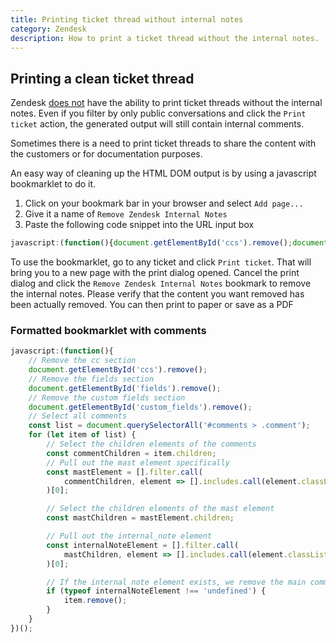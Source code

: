 ```yaml
---
title: Printing ticket thread without internal notes
category: Zendesk
description: How to print a ticket thread without the internal notes.
---
```


## Printing a clean ticket thread

Zendesk [does not](https://support.zendesk.com/hc/en-us/community/posts/4409222754458-Ability-to-print-ticket-without-internal-note-comment) have the ability to print ticket threads without the internal notes. Even if you filter by only public conversations and click the `Print ticket` action, the generated output will still contain internal comments.

Sometimes there is a need to print ticket threads to share the content with the customers or for documentation purposes.

An easy way of cleaning up the HTML DOM output is by using a javascript bookmarklet to do it.

1. Click on your bookmark bar in your browser and select `Add page...`
1. Give it a name of `Remove Zendesk Internal Notes`
1. Paste the following code snippet into the URL input box

```javascript
javascript:(function(){document.getElementById('ccs').remove();document.getElementById('fields').remove();document.getElementById('custom_fields').remove();const list=document.querySelectorAll('#comments > .comment');for(let item of list){const commentChildren=item.children;const mastElement=[].filter.call(commentChildren,element=>[].includes.call(element.classList,'mast'))[0];const mastChildren=mastElement.children;const internalNoteElement=[].filter.call(mastChildren,element=>[].includes.call(element.classList,'internal_note'))[0];if(typeof internalNoteElement!=='undefined'){item.remove()}}})();
```

To use the bookmarklet, go to any ticket and click `Print ticket`. That will bring you to a new page with the print dialog opened. Cancel the print dialog and click the `Remove Zendesk Internal Notes` bookmark to remove the internal notes. Please verify that the content you want removed has been actually removed. You can then print to paper or save as a PDF

### Formatted bookmarklet with comments

```javascript
javascript:(function(){
    // Remove the cc section
    document.getElementById('ccs').remove();
    // Remove the fields section
    document.getElementById('fields').remove();
    // Remove the custom fields section
    document.getElementById('custom_fields').remove();
    // Select all comments
    const list = document.querySelectorAll('#comments > .comment');
    for (let item of list) {
        // Select the children elements of the comments
        const commentChildren = item.children;
        // Pull out the mast element specifically
        const mastElement = [].filter.call(
            commentChildren, element => [].includes.call(element.classList, 'mast')
        )[0];

        // Select the children elements of the mast element
        const mastChildren = mastElement.children;

        // Pull out the internal_note element
        const internalNoteElement = [].filter.call(
            mastChildren, element => [].includes.call(element.classList, 'internal_note')
        )[0];

        // If the internal note element exists, we remove the main comment
        if (typeof internalNoteElement !== 'undefined') {
            item.remove();
        }
    }
})();
```
